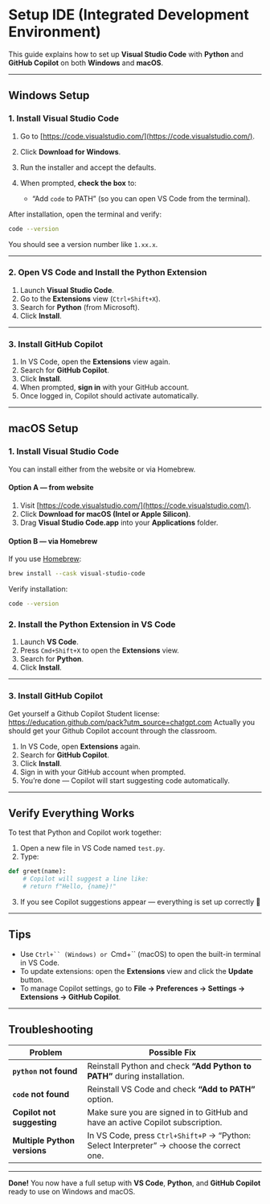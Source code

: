 # Setup IDE (Integrated Development Environment)

This guide explains how to set up **Visual Studio Code** with **Python** and **GitHub Copilot** on both **Windows** and **macOS**.

---

## Windows Setup

### 1. Install Visual Studio Code

1. Go to [https://code.visualstudio.com/](https://code.visualstudio.com/).
2. Click **Download for Windows**.
3. Run the installer and accept the defaults.
4. When prompted, **check the box** to:

   * “Add `code` to PATH” (so you can open VS Code from the terminal).

After installation, open the terminal and verify:

```bash
code --version
```

You should see a version number like `1.xx.x`.

---

### 2. Open VS Code and Install the Python Extension

1. Launch **Visual Studio Code**.
2. Go to the **Extensions** view (`Ctrl+Shift+X`).
3. Search for **Python** (from Microsoft).
4. Click **Install**.

---

### 3. Install GitHub Copilot

1. In VS Code, open the **Extensions** view again.
2. Search for **GitHub Copilot**.
3. Click **Install**.
4. When prompted, **sign in** with your GitHub account.
5. Once logged in, Copilot should activate automatically.

---

## macOS Setup

### 1. Install Visual Studio Code

You can install either from the website or via Homebrew.

#### Option A — from website

1. Visit [https://code.visualstudio.com/](https://code.visualstudio.com/).
2. Click **Download for macOS (Intel or Apple Silicon)**.
3. Drag **Visual Studio Code.app** into your **Applications** folder.

#### Option B — via Homebrew

If you use [Homebrew](https://brew.sh/):

```bash
brew install --cask visual-studio-code
```

Verify installation:

```bash
code --version
```

### 2. Install the Python Extension in VS Code

1. Launch **VS Code**.
2. Press `Cmd+Shift+X` to open the **Extensions** view.
3. Search for **Python**.
4. Click **Install**.

---

### 3. Install GitHub Copilot

Get yourself a Github Copilot Student license:
https://education.github.com/pack?utm_source=chatgpt.com
Actually you should get your Github Copilot account through the classroom.

1. In VS Code, open **Extensions** again.
2. Search for **GitHub Copilot**.
3. Click **Install**.
4. Sign in with your GitHub account when prompted.
5. You’re done — Copilot will start suggesting code automatically.

---

## Verify Everything Works

To test that Python and Copilot work together:

1. Open a new file in VS Code named `test.py`.
2. Type:

```python
def greet(name):
    # Copilot will suggest a line like:
    # return f"Hello, {name}!"
```

3. If you see Copilot suggestions appear — everything is set up correctly 🎉

---

## Tips

* Use `Ctrl+`` (Windows) or `Cmd+`` (macOS) to open the built-in terminal in VS Code.
* To update extensions: open the **Extensions** view and click the **Update** button.
* To manage Copilot settings, go to
  **File → Preferences → Settings → Extensions → GitHub Copilot**.

---

## Troubleshooting

| Problem                      | Possible Fix                                                                              |
| ---------------------------- | ----------------------------------------------------------------------------------------- |
| **`python` not found**       | Reinstall Python and check **“Add Python to PATH”** during installation.                  |
| **`code` not found**         | Reinstall VS Code and check **“Add to PATH”** option.                                     |
| **Copilot not suggesting**   | Make sure you are signed in to GitHub and have an active Copilot subscription.            |
| **Multiple Python versions** | In VS Code, press `Ctrl+Shift+P` → “Python: Select Interpreter” → choose the correct one. |

---

**Done!**
You now have a full setup with **VS Code**, **Python**, and **GitHub Copilot** ready to use on Windows and macOS.
